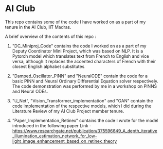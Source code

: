 # AI Club
This repo contains some of the code I have worked on as a part of my tenure in the AI Club, IIT Madras.

A brief overview of the contents of this repo :
1) "DC_Miniproj_Code" contains the code I worked on as a part of my Deputy Coordinator Mini Project, which was based on NLP. It is a Pytorch model which translates text from French to English and vice versa, although it replaces the accented characters of French with their closest English alphabet substitutes.

2) "Damped_Oscillator_PINN" and "NeuralODE" contain the code for a basic PINN and Neural Ordinary Differential Equation solver respectively. The code demonstration was performed by me in a workshop on PINNS and Neural ODEs.

3)  "U_Net", "Vision_Transformer_implementation" and "GAN" contain the code implementation of the respective models, which I did during the Literature Review of my AI Club Project member tenure.

4)  "Paper_Implementation_Retinex" contains the code I wrote for the model introduced in the following paper
   Link - https://www.researchgate.net/publication/375596649_A_depth_iterative_illumination_estimation_network_for_low-light_image_enhancement_based_on_retinex_theory

